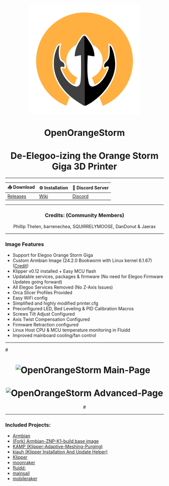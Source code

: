 <p align="center">
  <img src="pictures/OpenOrangeStorm.png" width="350" alt="OpenOrangeStorm Logo">
  <h1 align="center">OpenOrangeStorm</h1>
  <h1 align="center">De-Elegoo-izing the Orange Storm Giga 3D Printer</h1>
</p>

---

<div align="center">

| 📥 Download | ⚙️ Installation | 💬 Discord Server |
|---------------------------------------------|---------------------------------------------|--------------------------------------------|
| [Releases](https://github.com/OpenNeptune3D/OpenOrangeStorm/releases/) | [Wiki](https://github.com/OpenNeptune3D/OpenOrangeStorm/wiki) | [Discord](https://discord.com/invite/X6kwchT6WM) |

</div>


---

<div align="center">
  
### Credits: (Community Members)  
Phillip Thelen, barrenechea, SQUIRRELYMOOSE, DanDonut & Jaerax

</div>

---
### Image Features
- Support for Elegoo Orange Storm Giga
- Custom Armbian Image (24.2.0 Bookworm with Linux kernel 6.1.67) ([Credit](https://github.com/halfmanbear/Armbian-ZNP-K1-build))
- Klipper v0.12 installed + Easy MCU flash 
- Updatable services, packages & firmware (No need for Elegoo Firmware Updates going forward)
- All Elegoo Services Removed (No Z-Axis Issues)
- Orca Slicer Profiles Provided
- Easy WiFi config
- Simplified and highly modified printer.cfg
- Preconfigured LED, Bed Leveling & PID Calibration Macros
- Screws Tilt Adjust Configured 
- Axis Twist Compensation Configured
- Firmware Retraction configured
- Linux Host CPU & MCU temperature monitoring in Fluidd
- Improved mainboard cooling/fan control
  
---

#<div style="text-align: center;">
#  <img src="pictures/main-page.png" width="450" alt="OpenOrangeStorm Main-Page" style="margin-right: 10px;">
#  <img src="pictures/advanced-page.png" width="450" alt="OpenOrangeStorm Advanced-Page">
#</div>

---

### Included Projects: 
  - [Armbian](https://github.com/armbian/build)
  - [(Fork) Armbian-ZNP-K1-build base image](https://github.com/OpenNeptune3D/Armbian-ZNP-K1-build)
  - [KAMP (Klipper-Adaptive-Meshing-Purging)](https://github.com/kyleisah/Klipper-Adaptive-Meshing-Purging)
  - [kiauh (Klipper Installation And Update Helper)](https://github.com/dw-0/kiauh)
  - [Klipper](https://github.com/Klipper3d/klipper)
  - [moonraker](https://github.com/Arksine/moonraker)
  - [fluidd:](https://github.com/fluidd-core/fluidd)
  - [mainsail](https://github.com/mainsail-crew/mainsail)
  - [mobileraker](https://github.com/Clon1998/mobileraker)



